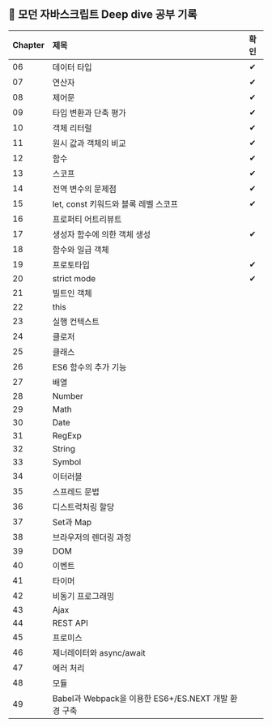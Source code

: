 ## 🧩 모던 자바스크립트 Deep dive 공부 기록

| Chapter | 제목 | 확인 |
|:------|:------|:------:|
| 06 | 데이터 타입| ✔ |
| 07 | 연산자 | ✔ |
| 08 | 제어문 | ✔ |
| 09 | 타입 변환과 단축 평가 | ✔ |
| 10 | 객체 리터럴 | ✔ |
| 11 | 원시 값과 객체의 비교 | ✔ |
| 12 | 함수 | ✔ |
| 13 | 스코프 | ✔ |
| 14 | 전역 변수의 문제점 | ✔ |
| 15 | let, const 키워드와 블록 레벨 스코프 | ✔ |
| 16 | 프로퍼티 어트리뷰트 |  |
| 17 | 생성자 함수에 의한 객체 생성 | ✔ |
| 18 | 함수와 일급 객체 |  |
| 19 | 프로토타입 | ✔ |
| 20 | strict mode | ✔ |
| 21 | 빌트인 객체 |  |
| 22 | this |  |
| 23 | 실행 컨텍스트 |  |
| 24 | 클로저 |  |
| 25 | 클래스 |  |
| 26 | ES6 함수의 추가 기능 |  |
| 27 | 배열 |  |
| 28 | Number |  |
| 29 | Math |  |
| 30 | Date |  |
| 31 | RegExp |  |
| 32 | String |  |
| 33 | Symbol |  |
| 34 | 이터러블 |  |
| 35 | 스프레드 문법 |  |
| 36 | 디스트럭처링 할당 |  |
| 37 | Set과 Map |  |
| 38 | 브라우저의 렌더링 과정 |  |
| 39 | DOM |  |
| 40 | 이벤트 |  |
| 41 | 타이머 |  |
| 42 | 비동기 프로그래밍 |  |
| 43 | Ajax |  |
| 44 | REST API |  |
| 45 | 프로미스 |  |
| 46 | 제너레이터와 async/await |  |
| 47 | 에러 처리 |  |
| 48 | 모듈 |  |
| 49 | Babel과 Webpack을 이용한 ES6+/ES.NEXT 개발 환경 구축 |  |
